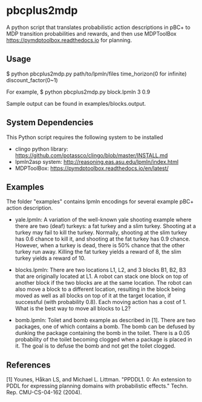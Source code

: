 # pbcplus2mdp

A python script that translates probabilistic action descriptions in pBC+ to MDP transition probabilities and rewards, and then use MDPToolBox https://pymdptoolbox.readthedocs.io for planning.

## Usage
$ python pbcplus2mdp.py path/to/lpmln/files time_horizon(0 for infinite) discount_factor(0~1)

For example,
$ python pbcplus2mdp.py block.lpmln 3 0.9

Sample output can be found in examples/blocks.output.

## System Dependencies
This Python script requires the following system to be installed
- clingo python library: https://github.com/potassco/clingo/blob/master/INSTALL.md
- lpmln2asp system: http://reasoning.eas.asu.edu/lpmln/index.html
- MDPToolBox: https://pymdptoolbox.readthedocs.io/en/latest/

## Examples
The folder "examples" contains lpmln encodings for several example pBC+ action description.
- yale.lpmln: A variation of the well-known yale shooting example where there are two (deaf) turkeys: a fat turkey and a slim turkey. Shooting at a turkey may fail to kill the turkey. Normally, shooting at the slim turkey has $0.6$ chance to kill it, and shooting at the fat turkey has 0.9 chance. However, when a turkey is dead, there is 50% chance that the other turkey run away. Killing the fat turkey yields a reward of 8, the slim turkey yields a reward of 10.

- blocks.lpmln: There are two locations L1, L2, and 3 blocks B1, B2, B3 that are originally located at L1. A robot can stack one block on top of another block if the two blocks are at the same location. The robot can also move a block to a different location, resulting in the block being moved as well as all blocks on top of it at the target location, if successful (with probability 0.8). Each moving action has a cost of 1. What is the best way to move all blocks to L2?

- bomb.lpmln: Toilet and bomb example as described in [1]. There are two packages, one of which contains a bomb. The bomb can be defused by dunking the package containing the bomb in the toilet. There is a 0.05 probability of the toilet becoming clogged when a package is placed in it. The goal is to defuse the bomb and not get the toilet clogged.

## References

[1] Younes, Håkan LS, and Michael L. Littman. "PPDDL1. 0: An extension to PDDL for expressing planning domains with probabilistic effects." Techn. Rep. CMU-CS-04-162 (2004).

